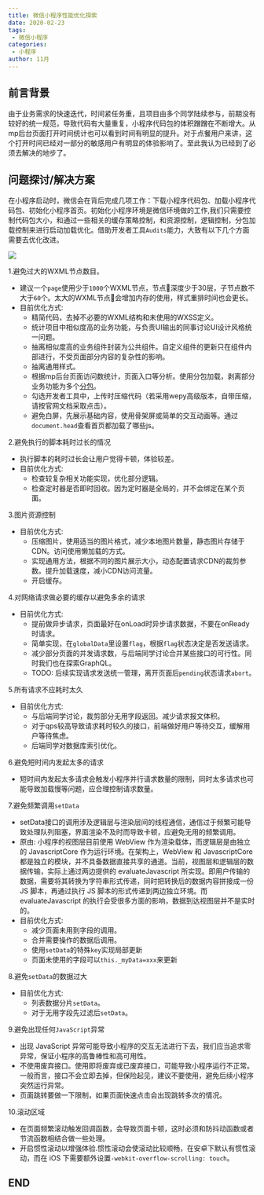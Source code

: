 ```yaml
---
title: 微信小程序性能优化探索
date: 2020-02-23
tags:
 - 微信小程序 
categories:
 - 小程序
author: 11月
---
```


<Boxx />

## 前言背景
  由于业务需求的快速迭代，时间紧任务重，且项目由多个同学陆续参与，前期没有较好的统一规范，导致代码有大量重复，小程序代码包的体积蹭蹭在不断增大。从mp后台页面打开时间统计也可以看到时间有明显的提升。对于点餐用户来讲，这个打开时间已经对一部分的敏感用户有明显的体验影响了。至此我认为已经到了必须去解决的地步了。

## 问题探讨/解决方案
  在小程序启动时，微信会在背后完成几项工作：下载小程序代码包、加载小程序代码包、初始化小程序首页。初始化小程序环境是微信环境做的工作,我们只需要控制代码包大小，和通过一些相关的缓存策略控制，和资源控制，逻辑控制，分包加载控制来进行启动加载优化。借助开发者工具`Audits`能力，大致有以下几个方面需要去优化改进。
  
  ![](https://cyi113.oss-cn-shanghai.aliyuncs.com/wechat/wechat-start.png)

  1.避免过大的WXML节点数目。
  * 建议一个`page`使用少于`1000`个WXML节点，节点🌲深度少于30层，子节点数不大于`60`个。太大的WXML节点🌲会增加内存的使用，样式重排时间也会更长。
  * 目前优化方式: 
    * 精简代码，去掉不必要的WXML结构和未使用的WXSS定义。 
    * 统计项目中相似度高的业务功能，与负责UI输出的同事讨论UI设计风格统一问题。
    * 抽离相似度高的业务组件封装为公共组件。自定义组件的更新只在组件内部进行，不受页面部分内容的复杂性的影响。
    * 抽离通用样式。
    * 根据mp后台页面访问数统计，页面入口等分析。使用分包加载，剥离部分业务功能为多个[分包](https://developers.weixin.qq.com/miniprogram/dev/framework/subpackages.html)。
    * 勾选开发者工具中，上传时压缩代码（若采用wepy高级版本，自带压缩，请按官网文档采取点击）。
    * 避免白屏，先展示基础内容，使用骨架屏或简单的交互动画等。通过`document.head`查看首页都加载了哪些js。

  2.避免执行的脚本耗时过长的情况
  * 执行脚本的耗时过长会让用户觉得卡顿，体验较差。
  * 目前优化方式:
    * 检查较复杂相关功能实现，优化部分逻辑。
    * 检查定时器是否即时回收。因为定时器是全局的，并不会绑定在某个页面。

  3.图片资源控制
  * 目前优化方式:
    * 压缩图片，使用适当的图片格式，减少本地图片数量，静态图片存储于CDN。访问使用懒加载的方式。
    * 实现通用方法，根据不同的图片展示大小，动态配置请求CDN的裁剪参数。提升加载速度，减小CDN访问流量。
    * 开启缓存。

  4.对网络请求做必要的缓存以避免多余的请求
  * 目前优化方式:
    * 提前做异步请求，页面最好在onLoad时异步请求数据，不要在onReady时请求。
    * 简单实现，在`globalData`里设置`flag`，根据`flag`状态决定是否发送请求。
    * 减少部分页面的并发请求数，与后端同学讨论合并某些接口的可行性。同时我们也在探索GraphQL。
    * TODO: 后续实现请求发送统一管理，离开页面后`pending`状态请求`abort`。
  
  5.所有请求不应耗时太久
  * 目前优化方式:
    * 与后端同学讨论，裁剪部分无用字段返回。减少请求报文体积。
    * 对于qps较高导致请求耗时较久的接口，前端做好用户等待交互，缓解用户等待焦虑。
    * 后端同学对数据库索引优化。

  6.避免短时间内发起太多的请求
  * 短时间内发起太多请求会触发小程序并行请求数量的限制，同时太多请求也可能导致加载慢等问题，应合理控制请求数量。

  7.避免频繁调用`setData`
  * setData接口的调用涉及逻辑层与渲染层间的线程通信，通信过于频繁可能导致处理队列阻塞，界面渲染不及时而导致卡顿，应避免无用的频繁调用。
  * 原由: 小程序的视图层目前使用 WebView 作为渲染载体，而逻辑层是由独立的 JavascriptCore 作为运行环境。在架构上，WebView 和 JavascriptCore 都是独立的模块，并不具备数据直接共享的通道。当前，视图层和逻辑层的数据传输，实际上通过两边提供的 evaluateJavascript 所实现。即用户传输的数据，需要将其转换为字符串形式传递，同时把转换后的数据内容拼接成一份 JS 脚本，再通过执行 JS 脚本的形式传递到两边独立环境。而 evaluateJavascript 的执行会受很多方面的影响，数据到达视图层并不是实时的。
  * 目前优化方式:
    * 减少页面未用到字段的调用。
    * 合并需要操作的数据后调用。
    * 使用`setData`的特殊`key`实现局部更新
    * 页面未使用的字段可以`this._myData=xxx`来更新

  8.避免`setData`的数据过大
  * 目前优化方式:
    * 列表数据分片`setData`。
    * 对于无用字段先过滤后`setData`。

  9.避免出现任何`JavaScript`异常
  * 出现 JavaScript 异常可能导致小程序的交互无法进行下去，我们应当追求零异常，保证小程序的高鲁棒性和高可用性。
  * 不使用废弃接口。使用即将废弃或已废弃接口，可能导致小程序运行不正常。一般而言，接口不会立即去掉，但保险起见，建议不要使用，避免后续小程序突然运行异常。
  * 页面跳转要做一下限制，如果页面快速点击会出现跳转多次的情况。

  10.滚动区域
  * 在页面频繁滚动触发回调函数，会导致页面卡顿，这时必须和防抖动函数或者节流函数相结合做一些处理。
  * 开启惯性滚动以增强体验.惯性滚动会使滚动比较顺畅，在安卓下默认有惯性滚动，而在 iOS 下需要额外设置`-webkit-overflow-scrolling: touch`。

## END